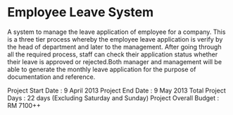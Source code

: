 Employee Leave System
===================

A system to manage the leave application of employee for a company. This is a three tier process whereby the employee leave application is verify by the head of department and later to the management. After going through all the required process, staff can check their application status whether their leave is approved or rejected.Both manager and management will be able to generate the monthly leave application for the purpose of documentation and reference. 

Project Start Date : 9 April 2013
Project End Date : 9 May 2013
Total Project Days : 22 days (Excluding Saturday and Sunday)
Project Overall Budget : RM 7100++
